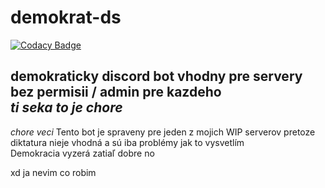 # demokrat-ds

[![Codacy Badge](https://api.codacy.com/project/badge/Grade/081b8c15a8004d6e8b8e042104a2be31)](https://app.codacy.com/gh/Anfeket/demokrat-ds?utm_source=github.com&utm_medium=referral&utm_content=Anfeket/demokrat-ds&utm_campaign=Badge_Grade_Settings)

demokraticky discord bot vhodny pre servery bez permisii / admin pre kazdeho<br>
*ti seka to je chore*
---
*chore veci*
Tento bot je spraveny pre jeden z mojich WIP serverov pretoze diktatura nieje vhodná a sú iba problémy jak to vysvetlím<br>
Demokracia vyzerá zatiaľ dobre no

xd ja nevim co robim